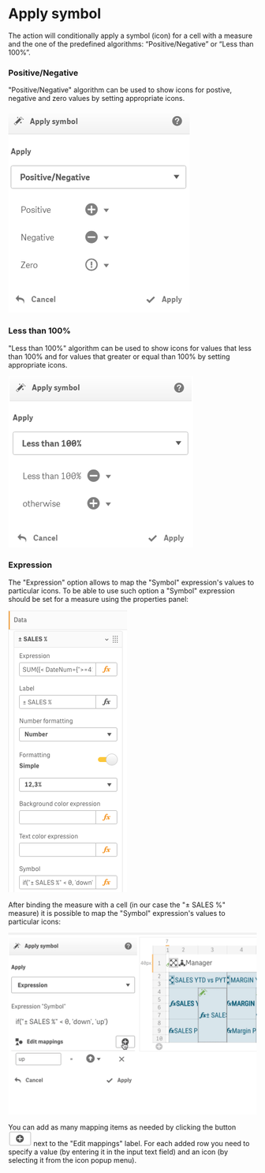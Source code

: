 # Apply symbol

The action will conditionally apply a symbol \(icon\) for a cell with a measure and the one of the predefined algorithms: “Positive/Negative” or “Less than 100%”.

### Positive/Negative

"Positive/Negative" algorithm can be used to show icons for postive, negative and zero values by setting appropriate icons.

![](../.gitbook/assets/applysymbolaction.png)

### Less than 100%

"Less than 100%" algorithm can be used to show icons for values that less than 100% and for values that greater or equal than 100% by setting appropriate icons.

![](../.gitbook/assets/image%20%28152%29.png)

### Expression

The "Expression" option  allows to map the "Symbol" expression's values to particular icons. To be able to use such option a "Symbol" expression should be set for a measure using the properties panel:

![if\(&quot;&#xB1; SALES %&quot; &amp;lt; 0, &apos;down&apos;, &apos;up&apos;\)](../.gitbook/assets/symbolexpression.png)

After binding the measure with a cell \(in our case the "± SALES %" measure\) it is possible to map the "Symbol" expression's values to particular icons:

![](../.gitbook/assets/applysymbolexpression.gif)

You can add as many mapping items as needed by clicking the button![](../.gitbook/assets/snimok-ekrana-2020-07-13-v-15.58.02.png) next to the "Edit mappings" label. For each added row you need to specify a value \(by entering it in the input text field\) and an icon \(by selecting it from the icon popup menu\).


